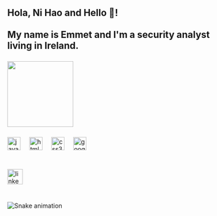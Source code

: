 <h2 align="left">Hola, Ni Hao and Hello 👋! <br><br>My name is Emmet and I'm a security analyst living in Ireland.</h2>

###

<div align="left">
  <img height="150" src="https://www.mountainvalleycenter.com/wp-content/uploads/2019/07/funny-nerd-guy-computer-animated-gif.gif"  />
</div>

###

<div align="left">
  <img src="https://cdn.jsdelivr.net/gh/devicons/devicon/icons/javascript/javascript-original.svg" height="30" alt="javascript logo"  />
  <img width="12" />
  <img src="https://cdn.jsdelivr.net/gh/devicons/devicon/icons/html5/html5-original.svg" height="30" alt="html5 logo"  />
  <img width="12" />
  <img src="https://cdn.jsdelivr.net/gh/devicons/devicon/icons/css3/css3-original.svg" height="30" alt="css3 logo"  />
  <img width="12" />
  <img src="https://cdn.jsdelivr.net/gh/devicons/devicon/icons/google/google-original.svg" height="30" alt="google logo"  />
</div>

###

<br clear="both">

<div align="left">
  <a href="www.linkedin.com/in/jemmets" target="_blank">
    <img src="https://img.shields.io/static/v1?message=LinkedIn&logo=linkedin&label=&color=0077B5&logoColor=white&labelColor=&style=for-the-badge" height="35" alt="linkedin logo"  />
  </a>
</div>

###

<br clear="both">

<img src="https://raw.githubusercontent.com/Jemmets/Jemmets/output/snake.svg" alt="Snake animation" />

###



